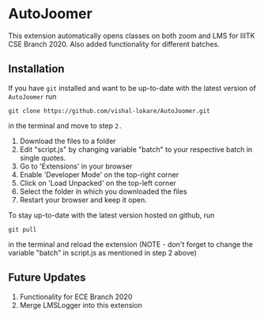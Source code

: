 # AutoJoomer
This extension automatically opens classes on both zoom and LMS for IIITK CSE Branch 2020. Also added functionality for different batches.

## Installation
If you have `git` installed and want to be up-to-date with the latest version of `AutoJoomer`
run
```
git clone https://github.com/vishal-lokare/AutoJoomer.git
```
in the terminal and move to step `2.`

1. Download the files to a folder
2. Edit "script.js" by changing variable "batch" to your respective batch in single quotes.
3. Go to 'Extensions' in your browser
4. Enable 'Developer Mode' on the top-right corner
5. Click on 'Load Unpacked' on the top-left corner
6. Select the folder in which you downloaded the files
7. Restart your browser and keep it open.

To stay up-to-date with the latest version hosted on github, run 
```
git pull
``` 
in the terminal and reload the extension
(NOTE - don't forget to change the variable "batch" in script.js as mentioned in step 2 above)

## Future Updates
1. Functionality for ECE Branch 2020
2. Merge LMSLogger into this extension
